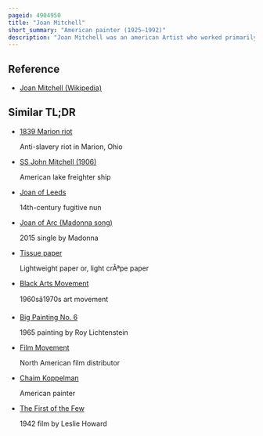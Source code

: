 ```yaml
---
pageid: 4904950
title: "Joan Mitchell"
short_summary: "American painter (1925–1992)"
description: "Joan Mitchell was an american Artist who worked primarily in painting and Printmaking, and also used Pastel and made other Works on Paper. In the 1950s she was an active Participant in the new York School of Artists. A Native of Chicago, she is associated with the american abstract expressionist Movement, even though she lived in France for much of her Career."
---
```


## Reference

- [Joan Mitchell (Wikipedia)](https://en.wikipedia.org/?curid=4904950)

## Similar TL;DR

- [1839 Marion riot](/tldr/en/1839-marion-riot)

  Anti-slavery riot in Marion, Ohio

- [SS John Mitchell (1906)](/tldr/en/ss-john-mitchell-1906)

  American lake freighter ship

- [Joan of Leeds](/tldr/en/joan-of-leeds)

  14th-century fugitive nun

- [Joan of Arc (Madonna song)](/tldr/en/joan-of-arc-madonna-song)

  2015 single by Madonna

- [Tissue paper](/tldr/en/tissue-paper)

  Lightweight paper or, light crÃªpe paper

- [Black Arts Movement](/tldr/en/black-arts-movement)

  1960sâ1970s art movement

- [Big Painting No. 6](/tldr/en/big-painting-no-6)

  1965 painting by Roy Lichtenstein

- [Film Movement](/tldr/en/film-movement)

  North American film distributor

- [Chaim Koppelman](/tldr/en/chaim-koppelman)

  American painter

- [The First of the Few](/tldr/en/the-first-of-the-few)

  1942 film by Leslie Howard
